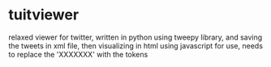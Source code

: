 # tuitviewer
relaxed viewer for twitter, written in python using tweepy library, and saving the tweets in xml file, then visualizing in html using javascript
for use, needs to replace the 'XXXXXXX' with the tokens